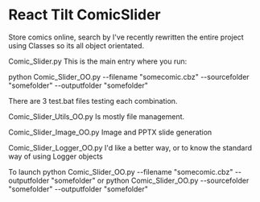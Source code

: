 # React Tilt ComicSlider
Store comics online, search by
I've recently rewritten the entire project using Classes so its all object orientated.

Comic_Slider.py
This is the main entry where you run:

python Comic_Slider_OO.py --filename "somecomic.cbz" --sourcefolder "somefolder" --outputfolder "somefolder"

There are 3 test.bat files testing each combination.

Comic_Slider_Utils_OO.py
Is mostly file management.

Comic_Slider_Image_OO.py
Image and PPTX slide generation

Comic_Slider_Logger_OO.py
I'd like a better way, or to know the standard way of using Logger objects

To launch
python Comic_Slider_OO.py --filename "somecomic.cbz" --outputfolder "somefolder"
or
python Comic_Slider_OO.py --sourcefolder "somefolder" --outputfolder "somefolder"



